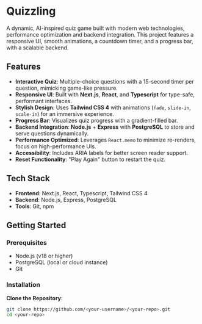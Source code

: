# Quizzling

A dynamic, AI-inspired quiz game built with modern web technologies, performance optimization and backend integration. This project features a responsive UI, smooth animations, a countdown timer, and a progress bar, with a scalable backend.

## Features
- **Interactive Quiz**: Multiple-choice questions with a 15-second timer per question, mimicking game-like pressure.
- **Responsive UI**: Built with **Next.js**, **React**, and **Typescript** for type-safe, performant interfaces.
- **Stylish Design**: Uses **Tailwind CSS 4** with animations (`fade`, `slide-in`, `scale-in`) for an immersive experience.
- **Progress Bar**: Visualizes quiz progress with a gradient-filled bar.
- **Backend Integration**: **Node.js** + **Express** with **PostgreSQL** to store and serve questions dynamically.
- **Performance Optimized**: Leverages `React.memo` to minimize re-renders, focus on high-performance UIs.
- **Accessibility**: Includes ARIA labels for better screen reader support.
- **Reset Functionality**: "Play Again" button to restart the quiz.

## Tech Stack
- **Frontend**: Next.js, React, Typescript, Tailwind CSS 4
- **Backend**: Node.js, Express, PostgreSQL
- **Tools**: Git, npm

## Getting Started

### Prerequisites
- Node.js (v18 or higher)
- PostgreSQL (local or cloud instance)
- Git

### Installation
 **Clone the Repository**:
   ```bash
   git clone https://github.com/<your-username>/<your-repo>.git
   cd <your-repo>
